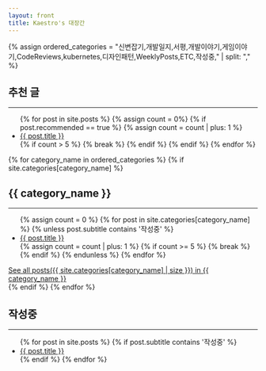 ```yaml
---
layout: front
title: Kaestro's 대장간
---
```


{% assign ordered_categories = "신변잡기,개발일지,서평,개발이야기,게임이야기,CodeReviews,kubernetes,디자인패턴,WeeklyPosts,ETC,작성중," | split: "," %}

<div class="grid-container">
    <div class="grid-item recommended">
        <h2>추천 글</h2>
        <hr>
        <ul>
            {% for post in site.posts %}
                {% assign count = 0%}
                {% if post.recommended == true %}
                    {% assign count = count | plus: 1 %}
                    <li><a href="{{ post.url }}">{{ post.title }}</a></li>
                    {% if count > 5 %}
                        {% break %}
                    {% endif %}
                {% endif %}
            {% endfor %}
        </ul>
    </div>

<!-- 기존 카테고리 그리드 -->
{% for category_name in ordered_categories %}
    {% if site.categories[category_name] %}
        <div class="grid-item {% if category_name == '작성중' %}in-progress{% endif %}">
            <h2>{{ category_name }}</h2>
            <hr>
            <ul>
                {% assign count = 0 %}
                {% for post in site.categories[category_name] %}
                    {% unless post.subtitle contains '작성중' %}
                        <li><a href="{{ post.url }}">{{ post.title }}</a></li>
                        {% assign count = count | plus: 1 %}
                        {% if count >= 5 %}
                            {% break %}
                        {% endif %}
                    {% endunless %}
                {% endfor %}
            </ul>
            <a href="/categories/{{ category_name }}">See all posts({{ site.categories[category_name] | size }}) in {{ category_name }}</a>
        </div>
    {% endif %}
{% endfor %}

<!-- '작성중'인 포스트를 모아놓는 새로운 그리드 -->
<div class="grid-item in-progress">
    <h2>작성중</h2>
    <hr>
    <ul>
        {% for post in site.posts %}
            {% if post.subtitle contains '작성중' %}
                <li><a href="{{ post.url }}">{{ post.title }}</a></li>
            {% endif %}
        {% endfor %}
    </ul>
</div>